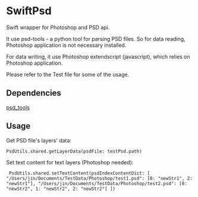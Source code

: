 # SwiftPsd
Swift wrapper for Photoshop and PSD api.

It use psd-tools - a python tool for parsing PSD files. So for data reading, Photoshop application is not necessary installed.

For data writing, it use Photoshop extendscript (javascript), which relies on Photoshop application.

Please refer to the Test file for some of the usage.


## Dependencies
[psd_tools](https://github.com/psd-tools/psd-tools)

## Usage

Get PSD file's layers' data:

`PsdUtils.shared.getLayerData(psdFile: testPsd.path)`

Set text content for text layers (Photoshop needed):

` PsdUtils.shared.setTextContent(psdIndexContentDict: [
            "/Users/jin/Documents/TestData/Photoshop/test1.psd": [0: "newStr1", 2: "newStr1"],
            "/Users/jin/Documents/TestData/Photoshop/test2.psd": [0: "newStr2", 1: "newStr2", 2: "newStr2"]
        ])`
